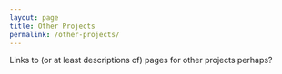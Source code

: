 ```yaml
---
layout: page
title: Other Projects
permalink: /other-projects/
---
```


Links to (or at least descriptions of) pages for other projects perhaps?
